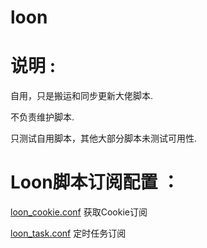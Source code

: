 # loon
# 说明 :
自用，只是搬运和同步更新大佬脚本.

不负责维护脚本.

只测试自用脚本，其他大部分脚本未测试可用性.

# Loon脚本订阅配置 ：

[loon_cookie.conf](https://github.com/s411905117/loon/edit/main/loon_cookie.conf) 获取Cookie订阅

[loon_task.conf](https://github.com/s411905117/loon/blob/main/loon_task.conf) 定时任务订阅 
